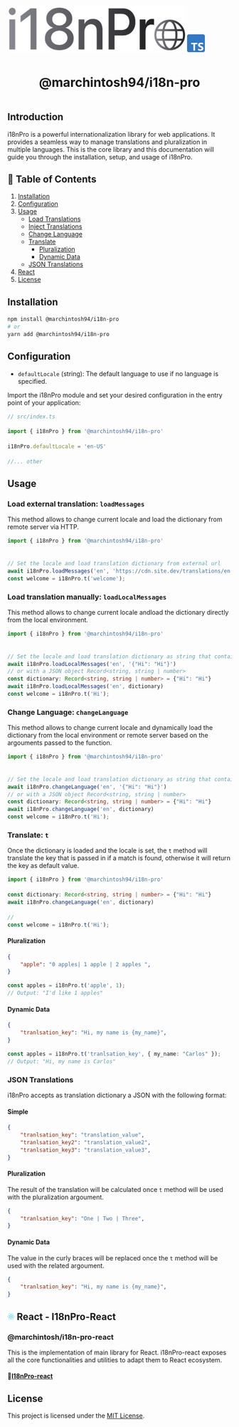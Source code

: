 <div>
    <img src="./assets/i18nPro.png" width="400" style="display: inline;"/>
    <img src="./assets/ts.png" style="display:inline;" width="40"/>
</div>

<h1 style="width:100%;text-align:center;margin:3rem 0;">@marchintosh94/i18n-pro</h1>

## Introduction

i18nPro is a powerful internationalization library for web applications. It provides a seamless way to manage translations and pluralization in multiple languages. This is the core library and this documentation will guide you through the installation, setup, and usage of i18nPro.


## 📄 Table of Contents

1. [Installation](#installation)
2. [Configuration](#configuration)
3. [Usage](#usage)
    - [Load Translations](#load-external-translation-loadmessages)
    - [Inject Translations](#load-translation-manually-loadlocalmessages)
    - [Change Language](#change-language-changelanguage)
    - [Translate](#translate-t)
        - [Pluralization](#pluralization)
        - [Dynamic Data](#dynamic-data)
    - [JSON Translations](#json-translations)
4. [React](#react---i18npro-react)
5. [License](#license)

## Installation

```bash
npm install @marchintosh94/i18n-pro
# or
yarn add @marchintosh94/i18n-pro
```

## Configuration

- `defaultLocale` (string): The default language to use if no language is specified.

Import the i18nPro module and set your desired configuration in the entry point of your application:

```typescript
// src/index.ts

import { i18nPro } from '@marchintosh94/i18n-pro'

i18nPro.defaultLocale = 'en-US'

//... other
```
## Usage

### Load external translation: `loadMessages` 
This method allows to change current locale and load the dictionary from remote server via HTTP.
```typescript
import { i18nPro } from '@marchintosh94/i18n-pro'


// Set the locale and load translation dictionary from external url
await i18nPro.loadMessages('en', 'https://cdn.site.dev/translations/en.json')
const welcome = i18nPro.t('welcome');
```
### Load translation manually: `loadLocalMessages`
This method allows to change current locale andload the dictionary directly from the local environment.

```typescript
import { i18nPro } from '@marchintosh94/i18n-pro'


// Set the locale and load translation dictionary as string that contains the JSON object
await i18nPro.loadLocalMessages('en', '{"Hi": "Hi"}')
// or with a JSON object Record<string, string | number>
const dictionary: Record<string, string | number> = {"Hi": "Hi"}
await i18nPro.loadLocalMessages('en', dictionary)
const welcome = i18nPro.t('Hi');
```
### Change Language: `changeLanguage`
This method allows to change current locale and dynamically load the dictionary from the local environment or remote server based on the argouments passed to the function.
```typescript
import { i18nPro } from '@marchintosh94/i18n-pro'


// Set the locale and load translation dictionary as string that contains the JSON object
await i18nPro.changeLanguage('en', '{"Hi": "Hi"}')
// or with a JSON object Record<string, string | number>
const dictionary: Record<string, string | number> = {"Hi": "Hi"}
await i18nPro.changeLanguage('en', dictionary)
const welcome = i18nPro.t('Hi');
```
### Translate: `t`
Once the dictionary is loaded and the locale is set, the `t` method will translate the key that is passed in if a match is found, otherwise it will return the key as default value.
```typescript
import { i18nPro } from '@marchintosh94/i18n-pro'

const dictionary: Record<string, string | number> = {"Hi": "Hi"}
await i18nPro.changeLanguage('en', dictionary)

//
const welcome = i18nPro.t('Hi');
```

#### Pluralization
```json
{
    "apple": "0 apples| 1 apple | 2 apples ",
}
```
```typescript
const apples = i18nPro.t('apple', 1);
// Output: "I'd like 1 apples"
```
#### Dynamic Data
```json
{
    "tranlsation_key": "Hi, my name is {my_name}",
}
```
```typescript
const apples = i18nPro.t('tranlsation_key', { my_name: "Carlos" });
// Output: "Hi, my name is Carlos"
```

### JSON Translations
i18nPro accepts as translation dictionary a JSON with the following format:

#### Simple
```json
{
    "tranlsation_key": "translation_value",
    "tranlsation_key2": "translation_value2",
    "tranlsation_key3": "translation_value3",
}
```
#### Pluralization
The result of the translation will be calculated once `t` method will be used with the pluralization argoument.
```json
{
    "tranlsation_key": "One | Two | Three",
}
```
#### Dynamic Data
The value in the curly braces will be replaced once the `t` method will be used with the related argoument.
```json
{
    "tranlsation_key": "Hi, my name is {my_name}",
}
```

## <img src="./assets/react.png" width="16"/> React - I18nPro-React
### @marchintosh/i18n-pro-react

This is the implementation of main library for React. i18nPro-react exposes all the core functionalities and utilities to adapt them to React ecosystem.

#### 🔗[I18nPro-react](https://github.com/marchintosh94/i18nPro-react.git)

## License

This project is licensed under the [MIT License](./LICENSE).

